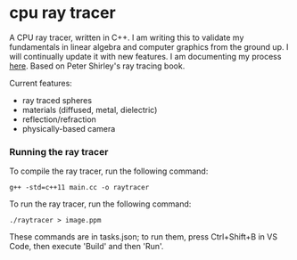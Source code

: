# cpu ray tracer

A CPU ray tracer, written in C++. I am writing this to validate my fundamentals in linear algebra and computer graphics from the ground up. I will continually update it with new features. I am documenting my process [here](/writeup/writeup.md). Based on Peter Shirley's ray tracing book.



Current features:
- ray traced spheres
- materials (diffused, metal, dielectric)
- reflection/refraction
- physically-based camera


### Running the ray tracer

To compile the ray tracer, run the following command:

``` 
g++ -std=c++11 main.cc -o raytracer 
```

To run the ray tracer, run the following command:

```
./raytracer > image.ppm
```

These commands are in tasks.json; to run them, press Ctrl+Shift+B in VS Code, then execute 'Build' and then 'Run'.